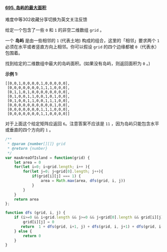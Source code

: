 #### [695. 岛屿的最大面积](https://leetcode-cn.com/problems/max-area-of-island/)

难度中等302收藏分享切换为英文关注反馈

给定一个包含了一些 `0` 和 `1` 的非空二维数组 `grid` 。

一个 **岛屿** 是由一些相邻的 `1` (代表土地) 构成的组合，这里的「相邻」要求两个 `1` 必须在水平或者竖直方向上相邻。你可以假设 `grid` 的四个边缘都被 `0`（代表水）包围着。

找到给定的二维数组中最大的岛屿面积。(如果没有岛屿，则返回面积为 `0` 。)

 

**示例 1:**

```
[[0,0,1,0,0,0,0,1,0,0,0,0,0],
 [0,0,0,0,0,0,0,1,1,1,0,0,0],
 [0,1,1,0,1,0,0,0,0,0,0,0,0],
 [0,1,0,0,1,1,0,0,1,0,1,0,0],
 [0,1,0,0,1,1,0,0,1,1,1,0,0],
 [0,0,0,0,0,0,0,0,0,0,1,0,0],
 [0,0,0,0,0,0,0,1,1,1,0,0,0],
 [0,0,0,0,0,0,0,1,1,0,0,0,0]]
```

对于上面这个给定矩阵应返回 `6`。注意答案不应该是 `11` ，因为岛屿只能包含水平或垂直的四个方向的 `1` 。



```javascript
/**
 * @param {number[][]} grid
 * @return {number}
 */
var maxAreaOfIsland = function(grid) {
    let area = 0
    for(let i=0; i<grid.length; i++ ){
        for(let j=0; j<grid[0].length; j++){
            if(grid[i][j] === 1) {
                area = Math.max(area, dfs(grid, i, j))
            }
        }
    }
    return area
};

function dfs (grid, i, j) {
    if (i>=0 && i<grid.length && j>=0 && j<grid[0].length && grid[i][j] ===1) {
        grid[i][j] = 0
       return  1 + dfs(grid, i+1, j) + dfs(grid, i, j+1) + dfs(grid, i-1, j) + dfs(grid, i, j-1)
    } else {
        return 0 
    }
}
```


